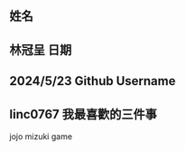 姓名
----
林冠呈
日期
----

2024/5/23
Github Username
---------------
linc0767
我最喜歡的三件事
---------------
jojo mizuki game